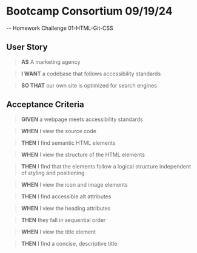 # Bootcamp Consortium 09/19/24

-- Homework Challenge 01-HTML-Git-CSS

## User Story

> **AS** A marketing agency

> **I WANT** a codebase that follows accessibility standards

> **SO THAT** our own site is optimized for search engines

## Acceptance Criteria

> **GIVEN** a webpage meets accessibility standards

> **WHEN** I view the source code

> **THEN** I find semantic HTML elements

> **WHEN** I view the structure of the HTML elements

> **THEN** I find that the elements follow a logical structure independent of styling and positioning

> **WHEN** I view the icon and image elements

> **THEN** I find accessible alt attributes

> **WHEN** I view the heading attributes

> **THEN** they fall in sequential order

> **WHEN** I view the title element

> **THEN** I find a concise, descriptive title
